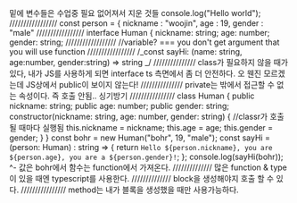 밑에 변수들은 수업중 필요 없어져서 지운 것들
console.log("Hello world");
/////////////////
const person = {
nickname : "woojin",
age : 19,
gender : "male"
/////////////////
interface Human {
nickname: string;
age: number;
gender: string;
//////////////////
//variable? === you don't get argument that you will use function
/////////////////
/_const sayHi: (name: string, age:number, gender:string) => string _/
///////////////
class가 필요하지 않을 때가 있다, 내가 JS를 사용하게 되면 interface
ts 측면에서 좀 더 안전하다. 오 웬진 모르겠는데 JS상에서 public이 보이지 않는다!
///////////////
private는 밖에서 접근할 수 없는 속성이다. 즉 호출 안됨.. 싱기방기
////////////////
class Human {
public nickname: string;
public age: number;
public gender: string;
constructor(nickname: string, age: number, gender: string) {
//classr가 호출될 때마다 실행됨
this.nickname = nickname;
this.age = age;
this.gender = gender;
}
}
const bohr = new Human("bohr", 19, "male");
const sayHi = (person: Human) : string => {
return `Hello ${person.nickname}, you are ${person.age}, you are a ${person.gender}!`;
};
console.log(sayHi(bohr));
^- 값은 bohr에서 함수는 function에서 가져온다.
//////////////
많은 function & type이 있을 때엔 typescript를 사용한다.
//////////////
block을 생성해야지 호출 할 수 있다.
////////////////
method는 내가 블록을 생성했을 때만 사용가능하다.
